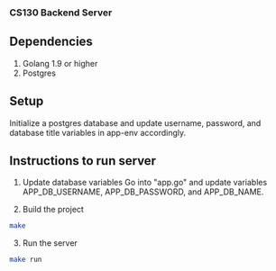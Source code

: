 ### CS130 Backend Server

## Dependencies
1. Golang 1.9 or higher
2. Postgres

## Setup
Initialize a postgres database and update username, password, and database title variables in app-env accordingly.

## Instructions to run server
1. Update database variables
Go into "app.go" and update variables APP_DB_USERNAME, APP_DB_PASSWORD, and APP_DB_NAME.

2. Build the project
```bash
make
```

3. Run the server
```bash
make run
```
